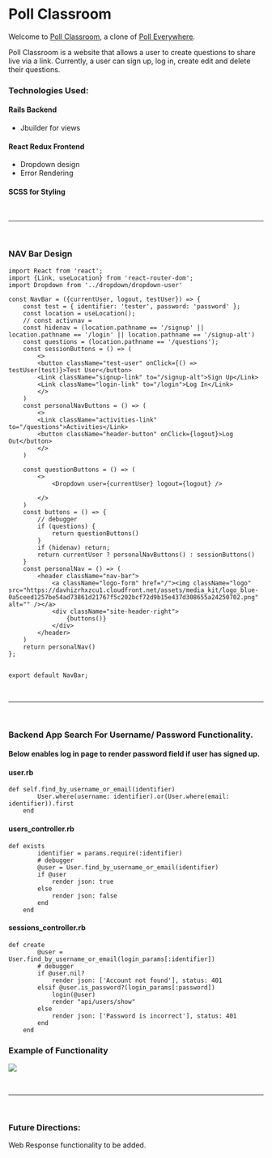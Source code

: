 # Poll Classroom

Welcome to [Poll Classroom](https://poll-aa.herokuapp.com/), a clone of [Poll Everywhere](https://www.polleverywhere.com/).

Poll Classroom is a website that allows a user to create questions to share live via a link. Currently, a user can sign up, log in, create edit and delete their questions. 
### Technologies Used:



#### Rails Backend
- Jbuilder for views


#### React Redux Frontend

- Dropdown design
- Error Rendering


#### SCSS for Styling

<br />

* * *

<br />

### NAV Bar Design

```
import React from 'react';
import {Link, useLocation} from 'react-router-dom';
import Dropdown from '../dropdown/dropdown-user'

const NavBar = ({currentUser, logout, testUser}) => {
    const test = { identifier: 'tester', password: 'password' };
    const location = useLocation();
    // const activnav = 
    const hidenav = (location.pathname == '/signup' || location.pathname == '/login' || location.pathname == '/signup-alt') 
    const questions = (location.pathname == '/questions');
    const sessionButtons = () => (
        <>
        <button className="test-user" onClick={() => testUser(test)}>Test User</button>
        <Link className="signup-link" to="/signup-alt">Sign Up</Link>
        <Link className="login-link" to="/login">Log In</Link>
        </>
    )
    const personalNavButtons = () => (
        <>
        <Link className="activities-link" to="/questions">Activities</Link>
        <button className="header-button" onClick={logout}>Log Out</button>
        </>
    )

    const questionButtons = () => (
        <>
            <Dropdown user={currentUser} logout={logout} />
        
        </>
    )
    const buttons = () => {
        // debugger
        if (questions) {
            return questionButtons()
        }
        if (hidenav) return;
        return currentUser ? personalNavButtons() : sessionButtons()
    }
    const personalNav = () => (
        <header className="nav-bar">
            <a className="logo-form" href="/"><img className="logo" src="https://davhizrhxzcu1.cloudfront.net/assets/media_kit/logo_blue-0a5ceed1257be54ad73861d21767f5c202bcf72d9b15e437d308655a24250702.png" alt="" /></a>
            <div className="site-header-right">
                {buttons()}
            </div>
        </header>
    )
    return personalNav()
};


export default NavBar;
```

<br />

* * *

<br />

### Backend App Search For Username/ Password Functionality.
#### Below enables log in page to render password field if user has signed up.
#### user.rb
```
def self.find_by_username_or_email(identifier)   
        User.where(username: identifier).or(User.where(email: identifier)).first
    end
```
#### users_controller.rb
```
def exists
        identifier = params.require(:identifier) 
        # debugger
        @user = User.find_by_username_or_email(identifier)
        if @user
            render json: true
        else
            render json: false
        end
    end
```
#### sessions_controller.rb
```
def create
        @user = User.find_by_username_or_email(login_params[:identifier])
        # debugger
        if @user.nil?
            render json: ['Account not found'], status: 401
        elsif @user.is_password?(login_params[:password])
            login(@user)    
            render "api/users/show"
        else
            render json: ['Password is incorrect'], status: 401
        end
    end
```
### Example of Functionality
![](login-gif.gif)

<br />

* * *

<br />


### Future Directions:
Web Response functionality to be added.
